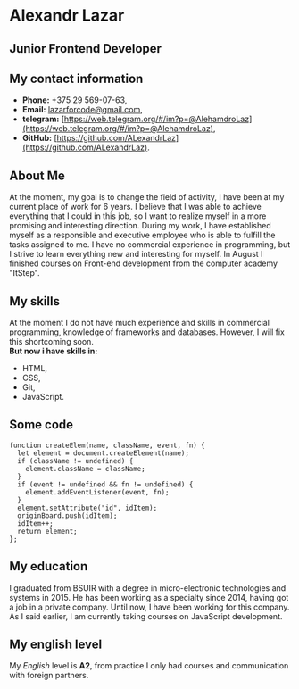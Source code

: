 # Alexandr Lazar

## Junior Frontend Developer

## My contact information

* **Phone:** +375 29 569-07-63,
* **Email:** lazarforcode@gmail.com,
* **telegram:** [https://web.telegram.org/#/im?p=@AlehamdroLaz](https://web.telegram.org/#/im?p=@AlehamdroLaz),
* **GitHub:** [https://github.com/ALexandrLaz](https://github.com/ALexandrLaz).

## About Me

At the moment, my goal is to change the field of activity, I have been at my current place of work for 6 years. I believe that I was able to achieve everything that I could in this job, so I want to realize myself in a more promising and interesting direction. During my work, I have established myself as a responsible and executive employee who is able to fulfill the tasks assigned to me. I have no commercial experience in programming, but I strive to learn everything new and interesting for myself. In August I finished courses on Front-end development from the computer academy "ItStep".

## My skills

At the moment I do not have much experience and skills in commercial programming, knowledge of frameworks and databases. However, I will fix this shortcoming soon. \
**But now i have skills in:** 
* HTML,
* CSS,
* Git,
* JavaScript.

## Some code

```
function createElem(name, className, event, fn) {
  let element = document.createElement(name);
  if (className != undefined) {
    element.className = className;
  }
  if (event != undefined && fn != undefined) {
    element.addEventListener(event, fn);
  }
  element.setAttribute("id", idItem);
  originBoard.push(idItem);
  idItem++;
  return element;
}; 
```

## My education

I graduated from BSUIR with a degree in micro-electronic technologies and systems in 2015. He has been working as a specialty since 2014, having got a job in a private company. Until now, I have been working for this company. As I said earlier, I am currently taking courses on JavaScript development.

## My english level

My *English* level is **A2**, from practice I only had courses and communication with foreign partners.

